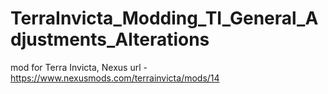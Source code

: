 # TerraInvicta_Modding_TI_General_Adjustments_Alterations

mod for Terra Invicta, Nexus url - https://www.nexusmods.com/terrainvicta/mods/14
